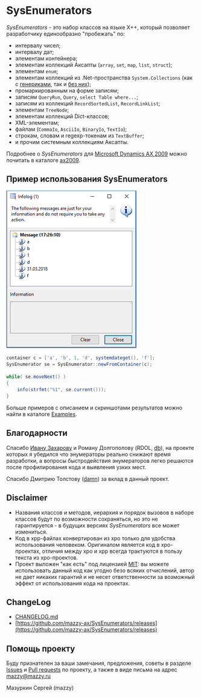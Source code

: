 # SysEnumerators

*SysEnumerators* - это набор классов на языке X++, который позволяет разработчику единообразно "пробежать" по:

* интервалу чисел;
* интервалу дат;
* элементам контейнера;
* элементам коллекций Аксапты (`array`, `set`, `map`, `list`, `struct`);
* элементам `enum`;
* элементам коллекций из .Net-пространства `System.Collections` (как с [генериками](https://msdn.microsoft.com/library/system.collections.generic.aspx), так и [без них](https://msdn.microsoft.com/ru-ru/library/system.collections.aspx));
* промаркированным на форме записям;
* записям `QueryRun`, `Query`, `select Table where...`;
* записям из коллекций `RecordSortedList`, `RecordLinkList`;
* элементам `TreeNode`;
* элементам коллекций Dict-классов;
* XML-элементам;
* файлам (`CommaIo`, `AsciiIo`, `BinaryIo`, `TextIo`);
* строкам, словам и regexp-токенам из `TextBuffer`;
* и прочим системным коллекциям Аксапты.

Подробнее о *SysEnumerators* для [Microsoft Dynamics AX 2009](/ax2009) можно почитать в каталоге [ax2009](/ax2009).

## Пример использования SysEnumerators

![SysEnumeratorExample03_Container](ax2009/Media/Example03.png)

```java
container c = ['a', 'b', 1, 'd', systemdateget(), 'f'];
SysEnumerator se = SysEnumerator::newFromContainer(c);

while( se.moveNext() )
{
    info(strfmt("%1", se.current()));
}
```

Больше примеров с описанием и скриншотами результатов можно найти в каталоге [Examples](ax2009/Src/Examples).

## Благодарности

Спасибо [Ивану Захарову](ivan@zakharov.com) и Роману Долгополову (RDOL, [db](https://axforum.info/forums/member.php?u=2836)), на проекте которых я убедился что энумераторы реально снижают время разработки, а вопросы быстродействия энумераторов легко решаются после профилирования кода и выявления узких мест.

Спасибо Дмитрию Толстову ([damn](https://axforum.info/forums/member.php?u=1465)) за вклад в данный проект.

## Disclaimer

* Названия классов и методов, иерархия и порядок вызовов в наборе классов  будут по возможности сохраняться, но это не гарантируется - в будущих версиях *SysEnumerators* все может измениться.
* Код в xpp-файлах конвертирован из xpo только для удобства использования человеком.  Оригиналом является код в xpo-проектах, отличия между xpo и xpp всегда трактуются в пользу текста из xpo-проектов.
* Проект выложен "как есть" под лицензией [MIT](LICENSE): вы можете использовать данный код как угодно безо всяких отчислений, автор не дает никаких гарантий и не несет ответственности за возможный эффект от использования кода на проектах.

## ChangeLog

* [CHANGELOG.md](CHANGELOG.md)
* [https://github.com/mazzy-ax/SysEnumerators/releases](https://github.com/mazzy-ax/SysEnumerators/releases)

## Помощь проекту

Буду признателен за ваши замечания, предложения, советы в разделе [Issues](https://github.com/mazzy-ax/SysEnumerators/issues) и [Pull requests](https://github.com/mazzy-ax/SysEnumerators/pulls) по проекту, а также в виде письма на адрес [mazzy@mazzy.ru](mailto:mazzy@mazzy.ru)

Мазуркин Сергей (mazzy)